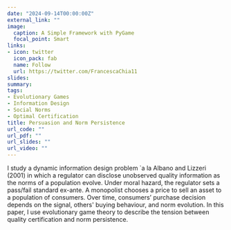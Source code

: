 ```yaml
---
date: "2024-09-14T00:00:00Z"
external_link: ""
image:
  caption: A Simple Framework with PyGame
  focal_point: Smart
links:
- icon: twitter
  icon_pack: fab
  name: Follow
  url: https://twitter.com/FrancescaChia11
slides: 
summary:
tags: 
- Evolutionary Games
- Information Design
- Social Norms
- Optimal Certification
title: Persuasion and Norm Persistence
url_code: ""
url_pdf: ""
url_slides: ""
url_video: ""
---
```


I study a dynamic information design problem \`a la Albano and Lizzeri (2001) in which a regulator can disclose unobserved quality information as the norms of a population evolve. Under moral hazard, the regulator sets a pass/fail standard ex-ante. A monopolist chooses a price to sell an asset to a population of consumers. Over time, consumers’ purchase decision depends on the signal, others' buying behaviour, and norm evolution. In this paper, I use evolutionary game theory to describe the tension between quality certification and norm persistence.